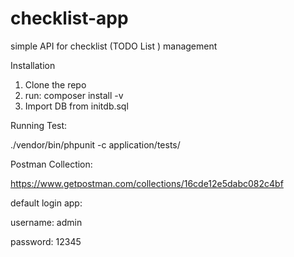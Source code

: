 # checklist-app
simple API for checklist (TODO List ) management

Installation
1. Clone the repo
2. run: composer install -v
3. Import DB from initdb.sql

Running Test:

./vendor/bin/phpunit -c application/tests/

Postman Collection:

https://www.getpostman.com/collections/16cde12e5dabc082c4bf

default login app:

username: admin

password: 12345

